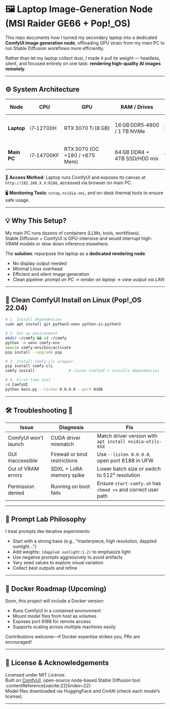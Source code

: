 # 🖼️ Laptop Image‑Generation Node (MSI Raider GE66 + Pop!_OS)

This repo documents how I turned my secondary laptop into a dedicated **ComfyUI image generation node**, offloading GPU strain from my main PC to run Stable Diffusion workflows more efficiently.

Rather than let my laptop collect dust, I made it pull its weight — headless, silent, and focused entirely on one task: **rendering high-quality AI images remotely**.

---

## ⚙️ System Architecture

| Node        | CPU           | GPU                         | RAM / Drives                  | OS           | Primary Role                           |
|-------------|----------------|------------------------------|-------------------------------|--------------|----------------------------------------|
| **Laptop**  | i7‑12700H     | RTX 3070 Ti (8 GB)           | 16 GB DDR5‑4800 / 1 TB NVMe   | Pop!_OS 22.04 | ComfyUI + Secondary LLM Inference      |
| **Main PC** | i7‑14700KF    | RTX 3070 (OC +180 / +675 Mem) | 64 GB DDR4 + 4TB SSD/HDD mix | Win 11 Pro    | LLM Core Orchestrator + Remote Access  |

🧠 **Access Method**: Laptop runs ComfyUI and exposes its canvas at `http://192.168.X.X:8188`, accessed via browser on main PC.

🖥️ **Monitoring Tools**: `nvtop`, `nvidia-smi`, and on-desk thermal tools to ensure safe usage.

---

## 💡 Why This Setup?

My main PC runs dozens of containers (LLMs, tools, workflows).  
Stable Diffusion + ComfyUI is GPU-intensive and would interrupt high-VRAM models or slow down inference elsewhere.

The **solution**: repurpose the laptop as a **dedicated rendering node**.
- No display output needed
- Minimal Linux overhead
- Efficient and silent image generation
- Clean pipeline: *prompt on PC → render on laptop → view output via LAN*

---

## 🔧 Clean ComfyUI Install on Linux (Pop!_OS 22.04)

```bash
# 1. Install dependencies
sudo apt install git python3-venv python-is-python3

# 2. Set up environment
mkdir ~/comfy && cd ~/comfy
python -m venv comfy-env
source comfy-env/bin/activate
pip install --upgrade pip

# 3. Install comfy-cli wrapper
pip install comfy-cli
comfy install               # clones ComfyUI + installs dependencies

# 4. First-time test
cd ComfyUI
python main.py --listen 0.0.0.0 --port 8188
```
---

## 🛠️ Troubleshooting 🔧

| Issue | Diagnosis | Fix |
|-------|------------|-----|
| ComfyUI won’t launch | CUDA driver mismatch | Match driver version with `apt install nvidia-utils-XXX` |
| GUI inaccessible | Firewall or bind restrictions | Use `--listen 0.0.0.0`, open port 8188 in UFW |
| Out of VRAM errors | SDXL + LoRA memory spike | Lower batch size or switch to 512² resolution |
| Permission denied | Running on boot fails | Ensure `start-comfy.sh` has `chmod +x` and correct user path |

---

## 🧠 Prompt Lab Philosophy

I treat prompts like iterative experiments:
- Start with a strong base (e.g., “masterpiece, high resolution, dappled sunlight…”)
- Add weights: `(dappled sunlight:1.2)` to emphasize light
- Use negative prompts aggressively to avoid artifacts
- Vary seed values to explore visual variation
- Collect best outputs and refine

---

## 🚢 Docker Roadmap (Upcoming)

Soon, this project will include a Docker version:
- Runs ComfyUI in a contained environment  
- Mount model files from host as volumes  
- Exposes port 8188 for remote access  
- Supports scaling across multiple machines easily

Contributions welcome—if Docker expertise strikes you, PRs are encouraged!

---

## 📜 License & Acknowledgements

Licensed under MIT License.  
Built on [ComfyUI](https://github.com/comfyanonymous/ComfyUI), open-source node-based Stable Diffusion tool :contentReference[oaicite:22]{index=22}  
Model files downloaded via HuggingFace and CivitAI (check each model’s license).

---


